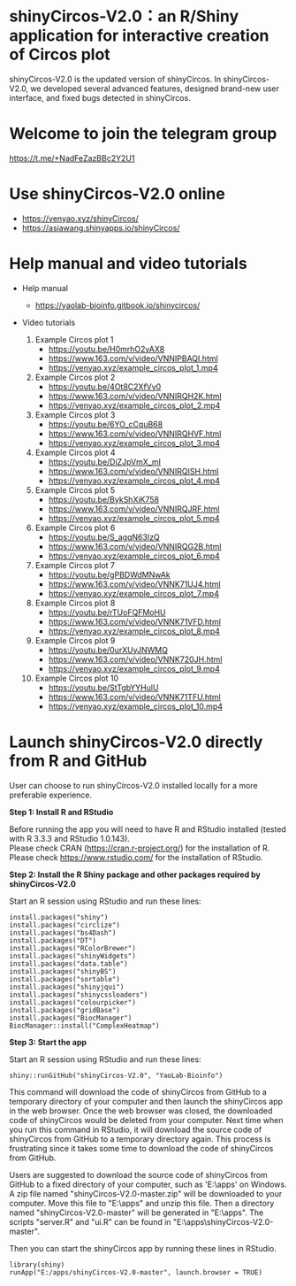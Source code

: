 #	shinyCircos-V2.0：an R/Shiny application for interactive creation of Circos plot
shinyCircos-V2.0 is the updated version of shinyCircos.
In shinyCircos-V2.0, we developed several advanced features, designed brand-new user interface, and fixed bugs detected in shinyCircos.

#	Welcome to join the telegram group

https://t.me/+NadFeZazBBc2Y2U1  

#	Use shinyCircos-V2.0 online

- https://venyao.xyz/shinyCircos/
- https://asiawang.shinyapps.io/shinyCircos/

#	Help manual and video tutorials

- Help manual
	+ https://yaolab-bioinfo.gitbook.io/shinycircos/

- Video tutorials
	1. Example Circos plot 1
		+ https://youtu.be/H0mrhO2vAX8
		+ https://www.163.com/v/video/VNNIPBAQI.html
		+ https://venyao.xyz/example_circos_plot_1.mp4
	2. Example Circos plot 2
		+ https://youtu.be/4Ot8C2XfVy0
		+ https://www.163.com/v/video/VNNIRQH2K.html
		+ https://venyao.xyz/example_circos_plot_2.mp4
	3. Example Circos plot 3
		+ https://youtu.be/6YO_cCquB68
		+ https://www.163.com/v/video/VNNIRQHVF.html
		+ https://venyao.xyz/example_circos_plot_3.mp4
	4. Example Circos plot 4
		+ https://youtu.be/DiZJpVmX_mI
		+ https://www.163.com/v/video/VNNIRQISH.html
		+ https://venyao.xyz/example_circos_plot_4.mp4
	5. Example Circos plot 5
		+ https://youtu.be/BykShXiK758
		+ https://www.163.com/v/video/VNNIRQJRF.html
		+ https://venyao.xyz/example_circos_plot_5.mp4
	6. Example Circos plot 6
		+ https://youtu.be/S_agqN63IzQ
		+ https://www.163.com/v/video/VNNIRQG2B.html
		+ https://venyao.xyz/example_circos_plot_6.mp4
	7. Example Circos plot 7
		+ https://youtu.be/gPBDWdMNwAk
		+ https://www.163.com/v/video/VNNK71UJ4.html
		+ https://venyao.xyz/example_circos_plot_7.mp4
	8. Example Circos plot 8
		+ https://youtu.be/rTUoFQFMoHU
		+ https://www.163.com/v/video/VNNK71VFD.html
		+ https://venyao.xyz/example_circos_plot_8.mp4
	9. Example Circos plot 9
		+ https://youtu.be/0urXUyJNWMQ
		+ https://www.163.com/v/video/VNNK720JH.html
		+ https://venyao.xyz/example_circos_plot_9.mp4
	10. Example Circos plot 10
		+ https://youtu.be/StTgbYYHulU
		+ https://www.163.com/v/video/VNNK71TFU.html
		+ https://venyao.xyz/example_circos_plot_10.mp4

#	Launch shinyCircos-V2.0 directly from R and GitHub

User can choose to run shinyCircos-V2.0 installed locally for a more preferable experience.

**Step 1: Install R and RStudio**

Before running the app you will need to have R and RStudio installed (tested with R 3.3.3 and RStudio 1.0.143).  
Please check CRAN (<a href="https://cran.r-project.org/" target="_blank">https://cran.r-project.org/</a>) for the installation of R.  
Please check <a href="https://www.rstudio.com/" target="_blank">https://www.rstudio.com/</a> for the installation of RStudio.  

**Step 2: Install the R Shiny package and other packages required by shinyCircos-V2.0**

Start an R session using RStudio and run these lines:  
```
install.packages("shiny")
install.packages("circlize")
install.packages("bs4Dash")
install.packages("DT")
install.packages("RColorBrewer")
install.packages("shinyWidgets")
install.packages("data.table")
install.packages("shinyBS")
install.packages("sortable")
install.packages("shinyjqui")
install.packages("shinycssloaders")
install.packages("colourpicker")
install.packages("gridBase")
install.packages("BiocManager")
BiocManager::install("ComplexHeatmap")
```

**Step 3: Start the app**  

Start an R session using RStudio and run these lines:  
```
shiny::runGitHub("shinyCircos-V2.0", "YaoLab-Bioinfo")  
```
This command will download the code of shinyCircos from GitHub to a temporary directory of your computer and then launch the shinyCircos app in the web browser. Once the web browser was closed, the downloaded code of shinyCircos would be deleted from your computer. Next time when you run this command in RStudio, it will download the source code of shinyCircos from GitHub to a temporary directory again. This process is frustrating since it takes some time to download the code of shinyCircos from GitHub.  

Users are suggested to download the source code of shinyCircos from GitHub to a fixed directory of your computer, such as 'E:\apps' on Windows. A zip file named "shinyCircos-V2.0-master.zip" will be downloaded to your computer. Move this file to "E:\apps" and unzip this file. Then a directory named "shinyCircos-V2.0-master" will be generated in "E:\apps". The scripts "server.R" and "ui.R" can be found in "E:\apps\shinyCircos-V2.0-master".

Then you can start the shinyCircos app by running these lines in RStudio.  
```
library(shiny)
runApp("E:/apps/shinyCircos-V2.0-master", launch.browser = TRUE)
```

